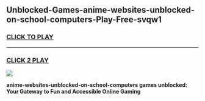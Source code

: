 
## Unblocked-Games-anime-websites-unblocked-on-school-computers-Play-Free-svqw1
<h3>
<a href="https://premium76.site?title=anime-websites-unblocked-on-school-computers&ref=18A1">CLICK TO PLAY</a></h3>
<hr>

<h3>
<a href="https://premium76.site?title=anime-websites-unblocked-on-school-computers&ref=18A1">CLICK 2 PLAY</a>
  
</h3>

<a href="https://premium76.site?title=anime-websites-unblocked-on-school-computers&ref=18A1"><img src="https://clearcache.store/games.png"></a>


**anime-websites-unblocked-on-school-computers games unblocked: Your Gateway to Fun and Accessible Online Gaming**
